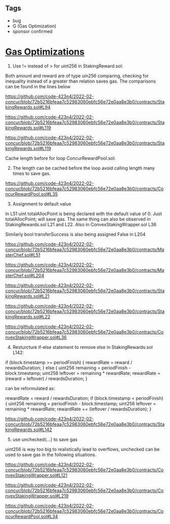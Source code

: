 ## Tags

- bug
- G (Gas Optimization)
- sponsor confirmed

# [Gas Optimizations](https://github.com/code-423n4/2022-02-concur-findings/issues/265) 

1) Use != instead of > for uint256 in StakingReward.sol: 

Both amount and reward are of type uin256 comparing, checking for inequality instead of a greater than relation saves gas. The comparisons can be found in the lines below

https://github.com/code-423n4/2022-02-concur/blob/72b5216bfeaa7c52983060ebfc56e72e0aa8e3b0/contracts/StakingRewards.sol#L94

https://github.com/code-423n4/2022-02-concur/blob/72b5216bfeaa7c52983060ebfc56e72e0aa8e3b0/contracts/StakingRewards.sol#L119

https://github.com/code-423n4/2022-02-concur/blob/72b5216bfeaa7c52983060ebfc56e72e0aa8e3b0/contracts/StakingRewards.sol#L119

Cache length before for loop ConcurRewardPool.sol:

2) The length can be cached before the loop avoid calling length many times to save gas.

https://github.com/code-423n4/2022-02-concur/blob/72b5216bfeaa7c52983060ebfc56e72e0aa8e3b0/contracts/ConcurRewardPool.sol#L35

3) Assignment to default value 

In L51 uint totalAllocPoint is being declared with the default value of 0. Just totalAllocPoint; will save gas. The same thing can also be observed in StakingRewards.sol L21 and L22. Also in ConvexStakingWrapper.sol L36

Similarly bool transferSuccess is also being assigned False in L204

https://github.com/code-423n4/2022-02-concur/blob/72b5216bfeaa7c52983060ebfc56e72e0aa8e3b0/contracts/MasterChef.sol#L51

https://github.com/code-423n4/2022-02-concur/blob/72b5216bfeaa7c52983060ebfc56e72e0aa8e3b0/contracts/MasterChef.sol#L204

https://github.com/code-423n4/2022-02-concur/blob/72b5216bfeaa7c52983060ebfc56e72e0aa8e3b0/contracts/StakingRewards.sol#L21

https://github.com/code-423n4/2022-02-concur/blob/72b5216bfeaa7c52983060ebfc56e72e0aa8e3b0/contracts/StakingRewards.sol#L22

https://github.com/code-423n4/2022-02-concur/blob/72b5216bfeaa7c52983060ebfc56e72e0aa8e3b0/contracts/ConvexStakingWrapper.sol#L36

4) Resturcture if-else statement to remove else in StakingRewards.sol L142:

if (block.timestamp >= periodFinish) {
            rewardRate = reward / rewardsDuration;
        } else {
            uint256 remaining = periodFinish - block.timestamp;
            uint256 leftover = remaining * rewardRate;
            rewardRate = (reward + leftover) / rewardsDuration;
        }

can be reformulated as:

rewardRate = reward / rewardsDuration;
if (block.timestamp < periodFinish) {
            uint256 remaining = periodFinish - block.timestamp;
            uint256 leftover = remaining * rewardRate;
            rewardRate += (leftover / rewardsDuration);
        }


https://github.com/code-423n4/2022-02-concur/blob/72b5216bfeaa7c52983060ebfc56e72e0aa8e3b0/contracts/StakingRewards.sol#L142


5) use unchecked{...} to save gas

uint256 is way too big to realistically lead to overflows, unchecked can be used to save gas in the following situations.


https://github.com/code-423n4/2022-02-concur/blob/72b5216bfeaa7c52983060ebfc56e72e0aa8e3b0/contracts/ConvexStakingWrapper.sol#L121

https://github.com/code-423n4/2022-02-concur/blob/72b5216bfeaa7c52983060ebfc56e72e0aa8e3b0/contracts/ConvexStakingWrapper.sol#L219

https://github.com/code-423n4/2022-02-concur/blob/72b5216bfeaa7c52983060ebfc56e72e0aa8e3b0/contracts/ConcurRewardPool.sol#L34







